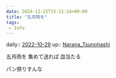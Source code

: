 ```yaml
---
date: 2024-12-21T15:21:24+09:00
title: "五月雨を"
tags:
 - Info
---
```


daily:: [2022-10-29](Daily_Note/2022-10-29.md)
up:: [Narana_Tsunohashi](Bar/Novel/Nacaria/Narana_Tsunohashi.md)

五月雨を
集めて送れば
皿当たる

パン祭りすんな